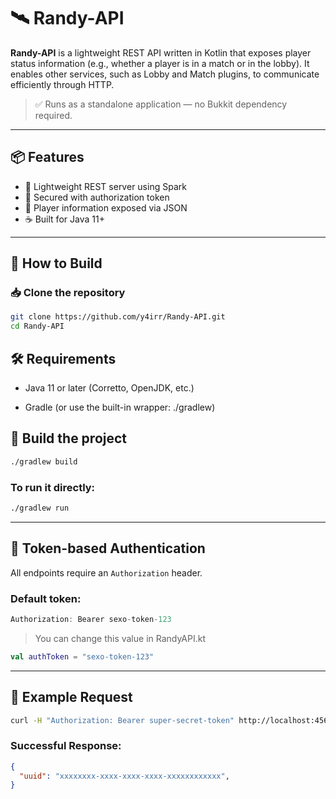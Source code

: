 
# 🛰️ Randy-API

**Randy-API** is a lightweight REST API written in Kotlin that exposes player status information (e.g., whether a player is in a match or in the lobby). It enables other services, such as Lobby and Match plugins, to communicate efficiently through HTTP.

> ✅ Runs as a standalone application — no Bukkit dependency required.

---

## 📦 Features

- 🔌 Lightweight REST server using Spark
- 🔐 Secured with authorization token
- 📡 Player information exposed via JSON
- ☕ Built for Java 11+

---

## 🚀 How to Build

### 📥 Clone the repository

```bash
git clone https://github.com/y4irr/Randy-API.git
cd Randy-API
```
## 🛠 Requirements
- Java 11 or later (Corretto, OpenJDK, etc.)

- Gradle (or use the built-in wrapper: ./gradlew)

## 🧱 Build the project
```bash
./gradlew build
```

### To run it directly:

```bash
./gradlew run
```

-----

## 🔐 Token-based Authentication

All endpoints require an ```Authorization``` header.

### Default token:
```java
Authorization: Bearer sexo-token-123
```
> You can change this value in RandyAPI.kt

```kotlin
val authToken = "sexo-token-123"
```
-----
## 🧪 Example Request
```bash
curl -H "Authorization: Bearer super-secret-token" http://localhost:4567/status/YairSoto
```
### Successful Response:
```json
{
  "uuid": "xxxxxxxx-xxxx-xxxx-xxxx-xxxxxxxxxxxx",
}
```